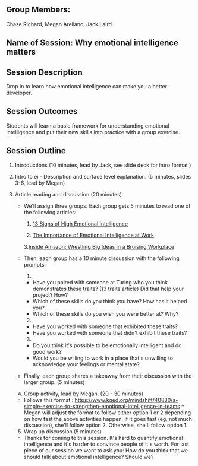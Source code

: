 ## Group Members:
Chase Richard, Megan Arellano, Jack Laird

## Name of Session: Why emotional intelligence matters

## Session Description

Drop in to learn how emotional intelligence can make you a better developer.

## Session Outcomes

Students will learn a basic framework for understanding emotional intelligence and put their new skills into practice with a group exercise.

## Session Outline

 1. Introductions (10 minutes, lead by Jack, see slide deck for intro format )
 2. Intro to ei - Description and surface level explanation. (5 minutes, slides 3-6, lead by Megan)
 3. Article reading and discussion (20 minutes)
     - We'll assign three groups. Each group gets 5 minutes to read one of the following articles:
          1. [13 Signs of High Emotional Intelligence](https://www.inc.com/justin-bariso/13-things-emotionally-intelligent-people-do.html)

          2. [The Importance of Emotional Intelligence at Work](https://www.entrepreneur.com/article/245755)

          3.[Inside Amazon: Wrestling Big Ideas in a Bruising Workplace](https://www.nytimes.com/2015/08/16/technology/inside-amazon-wrestling-big-ideas-in-a-bruising-workplace.html)
     - Then, each group has a 10 minute discussion with the following prompts:

          1.
          * Have you paired with someone at Turing who you think demonstrates these traits? (13 traits article) Did that help your project? How?
          * Which of these skills do you think you have? How has it helped you?
          * Which of these skills do you wish you were better at? Why?

          2.
          * Have you worked with someone that exhibited these traits?
          * Have you worked with someone that didn't exhibit these traits?

          3.
          * Do you think it's possible to be emotionally intelligent and do good work?
          * Would you be willing to work in a place that's unwilling to acknowledge your feelings or mental state?

      - Finally, each group shares a takeaway from their discussion with the larger group. (5 minutes)

    4. Group activity, lead by Megan. (20 - 30 minutes)
    - Follows this format : https://www.kqed.org/mindshift/40880/a-simple-exercise-to-strengthen-emotional-intelligence-in-teams
    ^ Megan will adjust the format to follow either option 1 or 2 depending on how fast the above activities happen. If it goes fast (eg, not much discussion), she'll follow option 2. Otherwise, she'll follow option 1.  

    5. Wrap up discussion (5 minutes)
    - Thanks for coming to this session. It's hard to quantify emotional intelligence and it's harder to convince people of it's worth. For last piece of our session we want to ask you: How do you think that we should talk about emotional intelligence? Should we?

